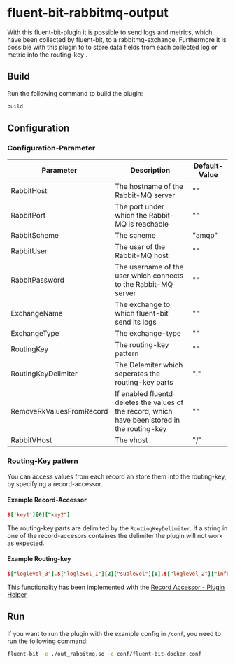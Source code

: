 # fluent-bit-rabbitmq-output

With this fluent-bit-plugin it is possible to send logs and metrics, which have been collected by fluent-bit, to a rabbitmq-exchange. Furthermore it is possible with this plugin to to store data fields from each collected log or metric into the routing-key .


## Build

Run the following command to build the plugin:
``` bash
build
```

## Configuration

### Configuration-Parameter

| Parameter                    | Description                                                                                     | Default-Value |
|------------------------------|-------------------------------------------------------------------------------------------------|---------------|
| RabbitHost                   | The hostname of the Rabbit-MQ server                                                            | ""            |
| RabbitPort                   | The port under which the Rabbit-MQ is reachable                                                 | ""            |
| RabbitScheme                 | The scheme                                                                                      | "amqp"        |
| RabbitUser                   | The user of the Rabbit-MQ host                                                                  | ""            |
| RabbitPassword               | The username of the user which connects to the Rabbit-MQ server                                 | ""            |
| ExchangeName                 | The exchange to which fluent-bit send its logs                                                  | ""            |
| ExchangeType                 | The exchange-type                                                                               | ""            |
| RoutingKey                   | The routing-key pattern                                                                         | ""            |
| RoutingKeyDelimiter          | The Delemiter which seperates the routing-key parts                                             |  "."          |
| RemoveRkValuesFromRecord     | If enabled fluentd deletes the values of the record,  which have been stored in the routing-key | ""            |
| RabbitVHost                  | The vhost                                                                                       | "/"           |

### Routing-Key pattern

You can access values from each record an store them into the routing-key, by specifying a record-accessor.

#### Example Record-Accessor
``` conf
$['key1'][0]["key2"]
```

The routing-key parts are delimited by the `RoutingKeyDelimiter`. If a string in one of the record-accesors containes the delimiter the plugin will not work as expected.


#### Example Routing-key

``` conf
$["loglevel_3"].$["loglevel_1"][2]["sublevel"][0].$["loglevel_2"]["info_loglevel"]
```

This functionality has been implemented with the [Record Accessor - Plugin Helper](https://docs.fluentd.org/plugin-helper-overview/api-plugin-helper-record_accessor)



## Run
If you want to run the plugin with the example config in `/conf`, you need to run the following command:
```bash
fluent-bit -e ./out_rabbitmq.so -c conf/fluent-bit-docker.conf
```
